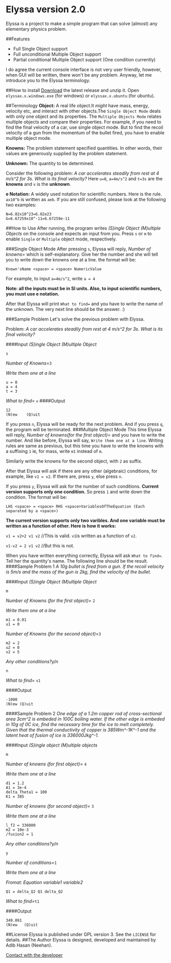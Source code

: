 Elyssa version 2.0
==================
Elyssa is a project to make a simple program that can solve (almost) any elementary physics problem.

##Features
- Full Single Object support
- Full unconditional Multiple Object support
- Partial conditional Multiple Object support (One condition currently)

I do agree the current console interface is not very user friendly, however, when GUI will be written, there won't be any problem. Anyway, let me introduce you to the Elyssa terminology.

##How to install
[Download](http://www.github.com/Neehan/Elyssa/releases) the latest release and unzip it. Open `elyssax.x.windows.exe` (for windows) or `elyssax.x.ubuntu` (for ubuntu). 

##Terminology
**Object:** A real life object.It *might* have mass, energy, velocity etc, and interact with other objects.The `Single Object Mode` deals with only one object and its properties. The `Multiple Objects Mode` relates multiple objects and compare their properties. For example, if you need to find the final velocity of a car, use single object mode. But to find the recoil velocity of a gun from the momentum of the bullet fired, you have to enable multiple object mode.

**Knowns:** The problem statement specified quantities. In other words, their values are generously supplied by the problem statement.

**Unknown:** The quantity to be determined.

Consider the following problem: *A car accelerates steadily from rest at 4 m/s^2 for 3s. What is its final velocity?*
Here `u=0`, `a=4m/s^2` and `t=3s` are the **knowns** and `v` is the **unknown**.

**e Notation:** A widely used notation for scientific numbers. Here is the rule. `ax10^b` is written as `aeb`. If you are still confused, please look at the following two examples:

```
N=6.02x10^23=6.02e23
G=6.67259x10^-11=6.67259e-11
```

##How to Use
After running, the program writes *(S)ingle Object   (M)ultiple Objects* on the console and expects an input from you. Press `s` or `m` to  enable `Single` or `Multiple` object mode, respectively. 

###Single Object Mode
After pressing `s`, Elyssa will reply, *Number of knowns=* which is self-explanatory. Give her the number and she will tell you to write down the knowns one at a line. the format will be: 

`Known'sName <space> = <space> NumericValue`

For example, to input `a=4m/s^2`, write `a = 4`

**Note: all the inputs must be in SI units. Also, to input scientific numbers, you must use e notation.**

After that Elyssa will print `What to find=` and you have to write the name of the unknown.
The very next line should be the answer. :)

###Sample Problem
Let's solve the previous problem with Elyssa.

Problem: *A car accelerates steadily from rest at 4 m/s^2 for 3s. What is its final velocity?*

####Input
*(S)ingle Object   (M)ultiple Object*

`s`

*Number of Knowns*=`3`

*Write them one at a line*

```
u = 0
a = 4
t = 3
```

*What to find=* `v`
####Output
```
12
(N)ew    (Q)uit
```

If you press `n`, Elyssa will be ready for the next problem. And if you press `q`, the program will be terminated.
###Multiple Object Mode
This time Elyssa will reply, *Number of knowns(for the first object)=* and you have to write the number. And like before, Elyssa will say, `Write them one at a line`. Writing rules are same as previous, but this time you have to write the knowns with a suffixing `1` ie, for mass, write `m1` instead of `m`. 

Similarly write the knowns for the second object, with `2` as suffix.

After that Elyssa will ask if there are any other (algebraic) conditions, for example, like `v1 = v2`. If there are, press `y`, else press `n`.

If you press `y`, Elyssa will ask for the number of such conditions. **Current version supports only one condition.** So press `1` and write down the condition. The format will be:

`LHS <space> = <space> RHS <space>VariablesOfTheEquation (Each separated by a <space>)`

**The current version supports only two varibles. And one variable must be written as a function of other. Here is how it works:**

`v1 = v2+2 v1 v2` //This is valid. `v1`is written as a function of `v2`.

`v1-v2 = 2 v1 v2` //But this is  not. 

When you have written everything correctly, Elyssa will ask `What to find=`. Tell her the quantity's name. The following line should be the result.
####Sample Problem 1
*A 10g bullet is fired from a gun. If the recoil velocity is 5m/s and the mass of the gun is 2kg, find the velocity of the bullet.*

####Input
*(S)ingle Object  (M)ultiple Object*

`m`

*Number of Knowns (for the first object)=* `2`

*Write them one at a line*

```
m1 = 0.01
u1 = 0
```

*Number of Knowns (for the second object)*=`3`

```
m2 = 2
u2 = 0
v2 = 5
```

*Any other conditions?y/n*

`n`

*What to find=* `v1`

####Output
```
-1000
(N)ew (Q)uit
```

####Sample Problem 2
*One edge of a 1.2m copper rod of cross-sectional area 3cm^2 is embeded in 100C boiling water. If the other edge is embeded in 10g of 0C ice, find the necessary time for the ice to melt completely. Given that the thermal conductivity of copper is 385Wm^-1K^-1 and the latent heat of fusion of ice is 336000Jkg^-1.*

####Input
*(S)ingle object	 (M)ultiple objects*

`m`

*Number of knowns (for first object)=* `4`

*Write them one at a line*

````````
d1 = 1.2
A1 = 3e-4
delta_Theta1 = 100
K1 = 385
````````

*Number of knowns (for second object)=* `3`

*Write them one at a line*

````
l_f2 = 336000
m2 = 10e-3
/fusion2 = 1
`````

*Any other conditions?y/n*

`y`

*Number of conditions=*`1`

*Write them one at a line*

*Fromat: Equation <space> variable1 <space> variable2*

`Q1 = delta_Q2 Q1 delta_Q2`

*What to find=*`t1`

####Output
```
349.091
(N)ew	(Q)uit
```
##License
Elyssa is published under GPL version 3. See the `LICENSE` for details.
##The Author
Elyssa is designed, developed and maintained by Adib Hasan (Neehan).

[Contact with the developer](http://www.facebook.com/phlembac.hidden)
